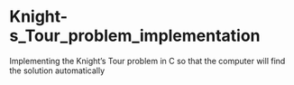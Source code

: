 # Knight-s_Tour_problem_implementation
Implementing the Knight’s Tour problem in C so that the computer will find the solution automatically 
